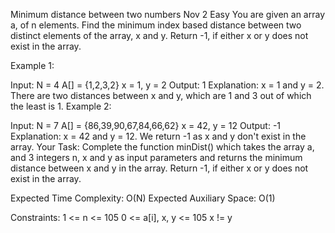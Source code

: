 Minimum distance between two numbers
Nov 2
Easy
You are given an array a, of n elements. Find the minimum index based distance between two distinct elements of the array, x and y. Return -1, if either x or y does not exist in the array.

Example 1:

Input:
N = 4
A[] = {1,2,3,2}
x = 1, y = 2
Output: 1
Explanation: x = 1 and y = 2. There are
two distances between x and y, which are
1 and 3 out of which the least is 1.
Example 2:

Input:
N = 7
A[] = {86,39,90,67,84,66,62}
x = 42, y = 12
Output: -1
Explanation: x = 42 and y = 12. We return
-1 as x and y don't exist in the array.
Your Task:
Complete the function minDist() which takes the array a, and 3 integers n, x and y as input parameters and returns the minimum distance between x and y in the array. Return -1, if either x or y does not exist in the array.

Expected Time Complexity: O(N)
Expected Auxiliary Space: O(1)

Constraints:
1 <= n <= 105
0 <= a[i], x, y <= 105
x != y